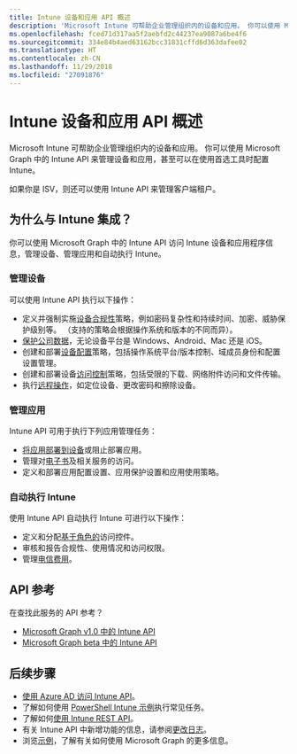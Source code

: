```yaml
---
title: Intune 设备和应用 API 概述
description: 'Microsoft Intune 可帮助企业管理组织内的设备和应用。 你可以使用 Microsoft Graph 中的 Intune API 来管理设备和应用，甚至可以在使用首选工具时配置 Intune。 '
ms.openlocfilehash: fced71d317aa5f2aebfd2c44237ea9087a6be4f6
ms.sourcegitcommit: 334e84b4aed63162bcc31831cffd6d363dafee02
ms.translationtype: HT
ms.contentlocale: zh-CN
ms.lasthandoff: 11/29/2018
ms.locfileid: "27091876"
---
```

# <a name="intune-devices-and-apps-api-overview"></a>Intune 设备和应用 API 概述

Microsoft Intune 可帮助企业管理组织内的设备和应用。 你可以使用 Microsoft Graph 中的 Intune API 来管理设备和应用，甚至可以在使用首选工具时配置 Intune。 

如果你是 ISV，则还可以使用 Intune API 来管理客户端租户。

## <a name="why-integrate-with-intune"></a>为什么与 Intune 集成？

你可以使用 Microsoft Graph 中的 Intune API 访问 Intune 设备和应用程序信息，管理设备、管理应用和自动执行 Intune。

### <a name="manage-devices"></a>管理设备

可以使用 Intune API 执行以下操作：

- 定义并强制实施[设备合规性](/graph/api/resources/intune-deviceconfig-devicecomplianceactionitem?view=graph-rest-1.0)策略，例如密码复杂性和持续时间、加密、威胁保护级别等。  （支持的策略会根据操作系统和版本的不同而异）。
- [保护公司数据](/graph/api/resources/intune-mam-windowsinformationprotectionpolicy?view=graph-rest-1.0)，无论设备平台是 Windows、Android、Mac 还是 iOS。
- 创建和部署[设备配置](/graph/api/resources/intune-deviceconfig-deviceconfiguration?view=graph-rest-1.0)策略，包括操作系统平台/版本控制、域成员身份和配置设置管理。
- 创建和部署设备[访问控制](/graph/api/resources/intune-onboarding-onpremisesconditionalaccesssettings?view=graph-rest-1.0)策略，包括受限的下载、网络附件访问和文件传输。
- 执行[远程操作](/graph/api/resources/intune-devices-manageddevice?view=graph-rest-1.0)，如定位设备、更改密码和擦除设备。

### <a name="manage-apps"></a>管理应用 

Intune API 可用于执行下列应用管理任务：

- [将应用部署到设备](/graph/api/resources/intune-apps-mobileapp?view=graph-rest-1.0)或阻止部署应用。
- 管理对[电子书](/graph/api/resources/intune-books-ebookinstallsummary?view=graph-rest-1.0)及相关服务的访问。
- 定义和部署应用配置设置、应用保护设置和应用使用策略。

### <a name="automate-intune"></a>自动执行 Intune

使用 Intune API 自动执行 Intune 可进行以下操作：

- 定义和分配[基于角色的](/graph/api/resources/intune-rbac-conceptual?view=graph-rest-1.0)访问控件。
- 审核和报告合规性、使用情况和访问权限。
- 管理[电信费用](/graph/api/resources/intune-tem-conceptual?view=graph-rest-1.0)。

## <a name="api-reference"></a>API 参考
在查找此服务的 API 参考？

- [Microsoft Graph v1.0 中的 Intune API](/graph/api/resources/intune-graph-overview?view=graph-rest-1.0)
- [Microsoft Graph beta 中的 Intune API](/graph/api/resources/intune-graph-overview?view=graph-rest-beta)

## <a name="next-steps"></a>后续步骤

- [使用 Azure AD 访问 Intune API](https://docs.microsoft.com/intune/intune-graph-apis)。
- 了解如何使用 [PowerShell Intune 示例](https://github.com/microsoftgraph/powershell-intune-samples)执行常见任务。
- 了解如何[使用 Intune REST API](/graph/api/resources/intune-graph-overview?view=graph-rest-1.0)。
- 有关 Intune API 中新增功能的信息，请参阅[更改日志](changelog.md)。
- 浏览[示例](https://developer.microsoft.com/graph/graph/examples)，了解有关如何使用 Microsoft Graph 的更多信息。
